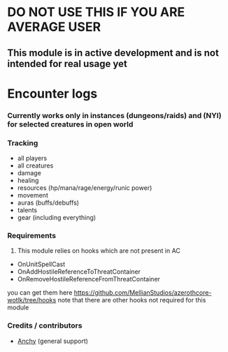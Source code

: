 # DO NOT USE THIS IF YOU ARE AVERAGE USER
## This module is in active development and is not intended for real usage yet

# Encounter logs

### Currently works only in instances (dungeons/raids) and (NYI) for selected creatures in open world

### Tracking
- all players
- all creatures
- damage
- healing
- resources (hp/mana/rage/energy/runic power)
- movement
- auras (buffs/debuffs)
- talents
- gear (including everything)

### Requirements
1. This module relies on hooks which are not present in AC
- OnUnitSpellCast
- OnAddHostileReferenceToThreatContainer
- OnRemoveHostileReferenceFromThreatContainer

you can get them here https://github.com/MellianStudios/azerothcore-wotlk/tree/hooks note that there are other hooks not required for this module

### Credits / contributors
- [Anchy](https://github.com/AnchyDev) (general support)
